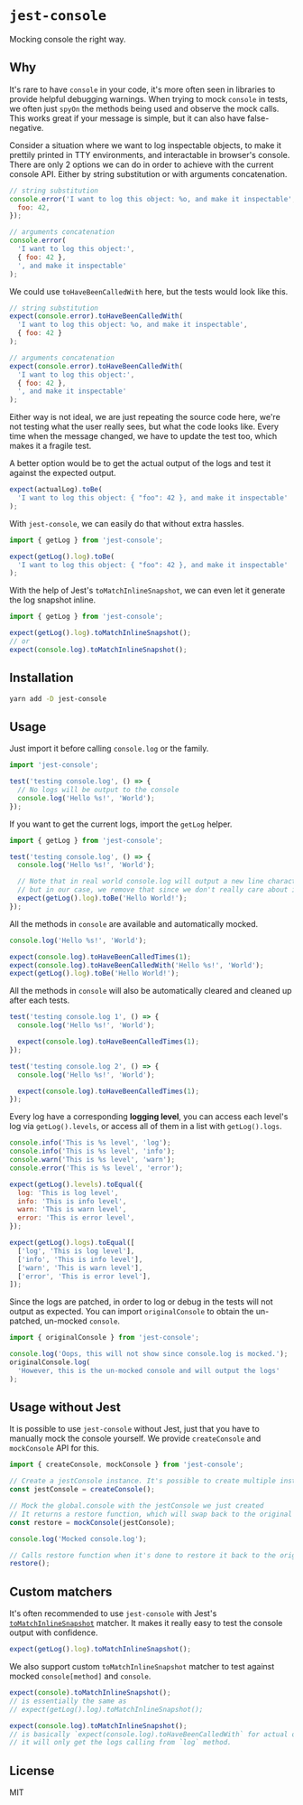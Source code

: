 # `jest-console`

Mocking console the right way.

## Why

It's rare to have `console` in your code, it's more often seen in libraries to provide helpful debugging warnings. When trying to mock `console` in tests, we often just `spyOn` the methods being used and observe the mock calls. This works great if your message is simple, but it can also have false-negative.

Consider a situation where we want to log inspectable objects, to make it prettily printed in TTY environments, and interactable in browser's console. There are only 2 options we can do in order to achieve with the current console API. Either by string substitution or with arguments concatenation.

```js
// string substitution
console.error('I want to log this object: %o, and make it inspectable', {
  foo: 42,
});

// arguments concatenation
console.error(
  'I want to log this object:',
  { foo: 42 },
  ', and make it inspectable'
);
```

We could use `toHaveBeenCalledWith` here, but the tests would look like this.

```js
// string substitution
expect(console.error).toHaveBeenCalledWith(
  'I want to log this object: %o, and make it inspectable',
  { foo: 42 }
);

// arguments concatenation
expect(console.error).toHaveBeenCalledWith(
  'I want to log this object:',
  { foo: 42 },
  ', and make it inspectable'
);
```

Either way is not ideal, we are just repeating the source code here, we're not testing what the user really sees, but what the code looks like. Every time when the message changed, we have to update the test too, which makes it a fragile test.

A better option would be to get the actual output of the logs and test it against the expected output.

```js
expect(actualLog).toBe(
  'I want to log this object: { "foo": 42 }, and make it inspectable'
);
```

With `jest-console`, we can easily do that without extra hassles.

```js
import { getLog } from 'jest-console';

expect(getLog().log).toBe(
  'I want to log this object: { "foo": 42 }, and make it inspectable'
);
```

With the help of Jest's `toMatchInlineSnapshot`, we can even let it generate the log snapshot inline.

```js
import { getLog } from 'jest-console';

expect(getLog().log).toMatchInlineSnapshot();
// or
expect(console.log).toMatchInlineSnapshot();
```

## Installation

```sh
yarn add -D jest-console
```

## Usage

Just import it before calling `console.log` or the family.

```js
import 'jest-console';

test('testing console.log', () => {
  // No logs will be output to the console
  console.log('Hello %s!', 'World');
});
```

If you want to get the current logs, import the `getLog` helper.

```js
import { getLog } from 'jest-console';

test('testing console.log', () => {
  console.log('Hello %s!', 'World');

  // Note that in real world console.log will output a new line character in the end,
  // but in our case, we remove that since we don't really care about it.
  expect(getLog().log).toBe('Hello World!');
});
```

All the methods in `console` are available and automatically mocked.

```js
console.log('Hello %s!', 'World');

expect(console.log).toHaveBeenCalledTimes(1);
expect(console.log).toHaveBeenCalledWith('Hello %s!', 'World');
expect(getLog().log).toBe('Hello World!');
```

All the methods in `console` will also be automatically cleared and cleaned up after each tests.

```js
test('testing console.log 1', () => {
  console.log('Hello %s!', 'World');

  expect(console.log).toHaveBeenCalledTimes(1);
});

test('testing console.log 2', () => {
  console.log('Hello %s!', 'World');

  expect(console.log).toHaveBeenCalledTimes(1);
});
```

Every log have a corresponding **logging level**, you can access each level's log via `getLog().levels`, or access all of them in a list with `getLog().logs`.

```js
console.info('This is %s level', 'log');
console.info('This is %s level', 'info');
console.warn('This is %s level', 'warn');
console.error('This is %s level', 'error');

expect(getLog().levels).toEqual({
  log: 'This is log level',
  info: 'This is info level',
  warn: 'This is warn level',
  error: 'This is error level',
});

expect(getLog().logs).toEqual([
  ['log', 'This is log level'],
  ['info', 'This is info level'],
  ['warn', 'This is warn level'],
  ['error', 'This is error level'],
]);
```

Since the logs are patched, in order to log or debug in the tests will not output as expected. You can import `originalConsole` to obtain the un-patched, un-mocked `console`.

```js
import { originalConsole } from 'jest-console';

console.log('Oops, this will not show since console.log is mocked.');
originalConsole.log(
  'However, this is the un-mocked console and will output the logs'
);
```

## Usage without Jest

It is possible to use `jest-console` without Jest, just that you have to manually mock the console yourself. We provide `createConsole` and `mockConsole` API for this.

```js
import { createConsole, mockConsole } from 'jest-console';

// Create a jestConsole instance. It's possible to create multiple instances if needed
const jestConsole = createConsole();

// Mock the global.console with the jestConsole we just created
// It returns a restore function, which will swap back to the original console
const restore = mockConsole(jestConsole);

console.log('Mocked console.log');

// Calls restore function when it's done to restore it back to the original console
restore();
```

## Custom matchers

It's often recommended to use `jest-console` with Jest's [`toMatchInlineSnapshot`](https://jestjs.io/docs/en/expect#tomatchinlinesnapshotpropertymatchers-inlinesnapshot) matcher. It makes it really easy to test the console output with confidence.

```js
expect(getLog().log).toMatchInlineSnapshot();
```

We also support custom `toMatchInlineSnapshot` matcher to test against mocked `console[method]` and `console`.

```js
expect(console).toMatchInlineSnapshot();
// is essentially the same as
// expect(getLog().log).toMatchInlineSnapshot();

expect(console.log).toMatchInlineSnapshot();
// is basically `expect(console.log).toHaveBeenCalledWith` for actual output,
// it will only get the logs calling from `log` method.
```

## License

MIT
